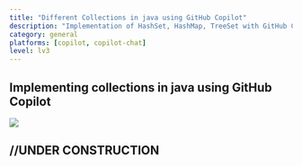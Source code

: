 ```yaml
---
title: "Different Collections in java using GitHub Copilot"
description: "Implementation of HashSet, HashMap, TreeSet with GitHub Copilot"
category: general
platforms: [copilot, copilot-chat]
level: lv3
---
```


## Implementing collections in java using GitHub Copilot
[<img src="https://img.shields.io/badge/Lv3-Mature_Best_Practice-brightgreen">](https://github.com/orgs/AI-Native-Development/projects/1/)

## //UNDER CONSTRUCTION
